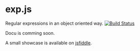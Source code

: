 exp.js
======

Regular expressions in an object oriented way.
[![Build Status](https://travis-ci.org/sbekoe/exp.js.png)](https://travis-ci.org/sbekoe/exp.js)


Docu is comming soon.

A small showcase is available on [jsfiddle](http://jsfiddle.net/eokeb/rFgdY/7/).